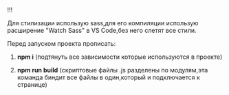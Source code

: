 !!!

Для стилизации использую sass,для его компиляции использую расширение "Watch Sass" в VS Code,без него слетят все стили.

Перед запуском проекта прописать:

1)   **npm i**            (подтянуть все зависимости которые используются в проекте)

2)   **npm run build**        (скриптовые файлы .js разделены по модулям,эта команда биндит все файлы в один,который и подключается к странице)

